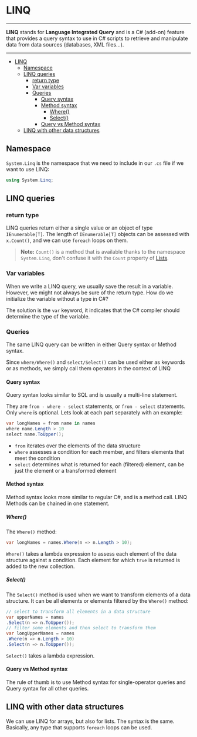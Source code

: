 # LINQ

---
**LINQ** stands for **Language Integrated Query** and is a C# (add-on) feature that provides a query syntax to use in C# scripts to retrieve and manipulate data from data sources (databases, XML files...).

---

- [LINQ](#linq)
  - [Namespace](#namespace)
  - [LINQ queries](#linq-queries)
    - [return type](#return-type)
    - [Var variables](#var-variables)
    - [Queries](#queries)
      - [Query syntax](#query-syntax)
      - [Method syntax](#method-syntax)
        - [Where()](#where)
        - [Select()](#select)
      - [Query vs Method syntax](#query-vs-method-syntax)
  - [LINQ with other data structures](#linq-with-other-data-structures)


## Namespace

`System.Linq` is the namespace that we need to include in our `.cs` file if we want to use LINQ:

```c#
using System.Linq;
```

## LINQ queries

### return type

LINQ queries return either a single value or an object of type `IEnumerable[T]`. The length of `IEnumerable[T]` objects can be assessed with `x.Count()`, and we can use `foreach` loops on them.

>**Note:** `Count()` is a method that is available thanks to the namespace `System.Linq`, don't confuse it with the `Count` property of [Lists](17_lists.md).

### Var variables

When we write a LINQ query, we usually save the result in a variable. However, we might not always be sure of the return type. How do we initialize the variable without a type in C#?

The solution is the `var` keyword, it indicates that the C# compiler should determine the type of the variable.

### Queries

The same LINQ query can be written in either Query syntax or Method syntax.

Since `where/Where()` and `select/Select()` can be used either as keywords or as methods, we simply call them operators in the context of LINQ

#### Query syntax

Query syntax looks similar to SQL and is usually a multi-line statement.

They are `from - where - select` statements, or `from - select` statements. Only `where` is optional. Lets look at each part separately with an example:

```c#
var longNames = from name in names
where name.Length > 10
select name.ToUpper();
```

- `from` iterates over the elements of the data structure
- `where` assesses a condition for each member, and filters elements that meet the condition
- `select` determines what is returned for each (filtered) element, can be just the element or a transformed element

#### Method syntax

Method syntax looks more similar to regular C#, and is a method call. LINQ Methods can be chained in one statement.

##### Where()

The `Where()` method:

```c#
var longNames = names.Where(n => n.Length > 10);
```

`Where()` takes a lambda expression to assess each element of the data structure against a condition. Each element for which `true` is returned is added to the new collection.

##### Select()

The `Select()` method is used when we want to transform elements of a data structure. It can be all elements or elements filtered by the `Where()` method:

```c#
// select to transform all elements in a data structure
var upperNames = names
.Select(n => n.ToUpper());
// filter some elements and then select to transform them
var longUpperNames = names
.Where(n => n.Length > 10)
.Select(n => n.ToUpper());
```

`Select()` takes a lambda expression.

#### Query vs Method syntax

The rule of thumb is to use Method syntax for single-operator queries and Query syntax for all other queries.

## LINQ with other data structures

We can use LINQ for arrays, but also for lists. The syntax is the same. Basically, any type that supports `foreach` loops can be used.
